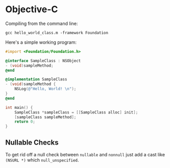 # Objective-C

Compiling from the command line:

    gcc hello_world_class.m -framework Foundation

Here's a simple working program:

``` objective-c
#import <Foundation/Foundation.h>

@interface SampleClass : NSObject
- (void)sampleMethod;
@end

@implementation SampleClass
- (void)sampleMethod {
    NSLog(@"Hello, World! \n");
}
@end

int main() {
    SampleClass *sampleClass = [[SampleClass alloc] init];
    [sampleClass sampleMethod];
    return 0;
}
```

## Nullable Checks

To get rid off a null check between `nullable` and `nonnull` just add a cast like `(NSURL *)` which `null_unspecified`.

